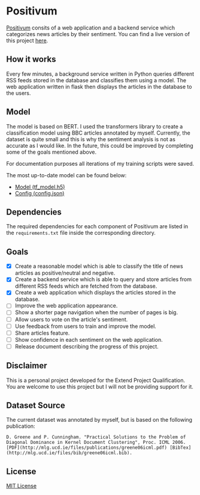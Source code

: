 # Positivum
[Positivum](https://positivum.tomasfernandes.dev/) consits of a web application and a backend service which categorizes news articles by their sentiment.
You can find a live version of this project [here](https://positivum.tomasfernandes.dev/).

## How it works
Every few minutes, a background service written in Python queries different RSS feeds stored in the database and classifies them using a model.
The web application written in flask then displays the articles in the database to the users.

## Model
The model is based on BERT. I used the transformers library to create a classification model using BBC articles annotated by myself.
Currently, the dataset is quite small and this is why the sentiment analysis is not as accurate as I would like.
In the future, this could be improved by completing some of the goals mentioned above.

For documentation purposes all iterations of my training scripts were saved.

The most up-to-date model can be found below:
- [Model (tf_model.h5)](https://storage.tomasfernandes.dev/positivum/model/tf_model.h5)
- [Config (config.json)](https://storage.tomasfernandes.dev/positivum/model/config.json)

## Dependencies
The required dependencies for each component of Positivum are listed in the `requirements.txt` file inside the corresponding directory.

## Goals
- [x] Create a reasonable model which is able to classify the title of news articles as positive/neutral and negative.
- [x] Create a backend service which is able to query and store articles from different RSS feeds which are fetched from the database.
- [x] Create a web application which displays the articles stored in the database.
- [ ] Improve the web application appearance.
- [ ] Show a shorter page navigation when the number of pages is big.
- [ ] Allow users to vote on the article's sentiment.
- [ ] Use feedback from users to train and improve the model.
- [ ] Share articles feature.
- [ ] Show confidence in each sentiment on the web application.
- [ ] Release document describing the progress of this project.

## Disclaimer
This is a personal project developed for the Extend Project Qualification.
You are welcome to use this project but I will not be providing support for it.

## Dataset Source
The current dataset was annotated by myself, but is based on the following publication:
```
D. Greene and P. Cunningham. "Practical Solutions to the Problem of Diagonal Dominance in Kernel Document Clustering", Proc. ICML 2006. [PDF](http://mlg.ucd.ie/files/publications/greene06icml.pdf) [BibTex](http://mlg.ucd.ie/files/bib/greene06icml.bib).
```

## License
[MIT License](https://github.com/tomasff/positivum/blob/master/LICENSE)
